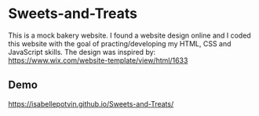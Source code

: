 # Sweets-and-Treats

This is a mock bakery website. I found a website design online and I coded this website with the goal of practing/developing my HTML, CSS and JavaScript skills. The design was inspired by: https://www.wix.com/website-template/view/html/1633

## Demo
https://isabellepotvin.github.io/Sweets-and-Treats/
